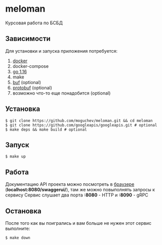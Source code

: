 # meloman
Курсовая работа по БСБД

## Зависимости
Для установки и запуска приложения потребуется:
1) [docker](https://www.docker.com)
2) docker-compose
3) [go 1.16](https://golang.org)
4) make
5) [buf](https://github.com/bufbuild/buf) (optional)
6) [protobuf](https://developers.google.com/protocol-buffers/docs/downloads) (optional)
7) возможно что-то еще понадобится (optional)

## Установка
```
$ git clone https://github.com/moguchev/meloman.git && cd meloman
$ git clone https://github.com/googleapis/googleapis.git # optional
$ make deps && make build # optional
```
## Запуск
```
$ make up
```

## Работа
Документацию API проекта можно посмотреть в [браузере](http://localhost:8080/swaggerui/)  (__localhost:8080/swaggerui/__), там же можно повыполнять запросы к сервису
Сервис слушает два порта __:8080__ - HTTP и __:8090__ - gRPC

## Остановка
После того как вы поигрались и вам больше не нужен этот сервис выполните:
```
$ make down
```